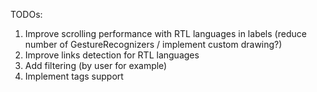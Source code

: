 TODOs:

1. Improve scrolling performance with RTL languages in labels (reduce number of GestureRecognizers / implement custom drawing?)
2. Improve links detection for RTL languages
3. Add filtering (by user for example)
4. Implement tags support